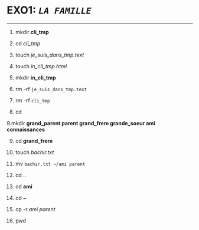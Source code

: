 # EXO1: *``LA FAMILLE``*
_________________________

1. mkdir **cli_tmp**

2. cd *cli_tmp*

3. touch *je_suis_dans_tmp.text*

4. touch *in_cli_tmp.html*

5. mkdir **in_cli_tmp**

6. rm -rf ``je_suis_dans_tmp.text``

7. rm -rf ``cli_tmp``

8. cd

9.mkdir **grand_parent parent grand_frere grande_soeur ami             connaissances**

9. cd **grand_frere**

10. touch *bachir.txt*

11. mv ``bachir.txt ~/ami parent``

12. cd ..

13. cd **ami**

14. cd ~

15. cp -r *ami parent*

16. pwd

